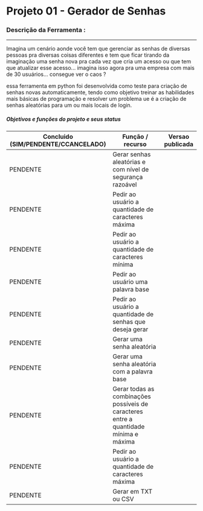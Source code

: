 # Projeto 01 - Gerador de Senhas 


### Descrição da Ferramenta : 
---
Imagina um cenário aonde você tem que gerenciar as senhas de diversas pessoas pra diversas coisas diferentes e tem que ficar tirando da imaginação uma senha nova pra cada vez que cria um acesso ou que tem que atualizar esse acesso... imagina isso agora pra uma empresa com mais de 30 usuários... consegue ver o caos ? 

essa ferramenta em python foi desenvolvida como teste para criação de senhas novas automaticamente, tendo como objetivo treinar as habilidades mais básicas de programação e resolver um problema ue é a criação de senhas aleatórias para um ou mais locais de login. 

##### Objetivos e funções do projeto e seus status 

|Concluido (SIM/PENDENTE/CCANCELADO)|Função / recurso                                                                             | Versao publicada |
|-----------------------------------|---------------------------------------------------------------------------------------------|------------------|
|PENDENTE                           | Gerar senhas aleatórias e com nível de segurança razoável                                   |                  |
|PENDENTE                           | Pedir ao usuário a quantidade de caracteres máxima                                          |                  |
|PENDENTE                           | Pedir ao usuário a quantidade de caracteres mínima                                          |                  |
|PENDENTE                           | Pedir ao usuário uma palavra base                                                           |                  |
|PENDENTE                           | Pedir ao usuário a quantidade de senhas que deseja gerar                                    |                  |
|PENDENTE                           | Gerar uma senha aleatória                                                                   |                  |
|PENDENTE                           | Gerar uma senha aleatória com a palavra base                                                |                  |
|PENDENTE                           | Gerar todas as combinações possíveis de caracteres entre a quantidade mínima e máxima       |                  |
|PENDENTE                           | Pedir ao usuário a quantidade de caracteres máxima                                          |                  |
|PENDENTE                           | Gerar em TXT ou CSV                                                                         |                  |
